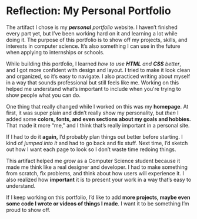 # Reflection: My Personal Portfolio

The artifact I chose is my ***personal** portfolio* website. I haven’t finished every part yet, but I’ve been working hard on it and learning a lot while doing it. The purpose of this portfolio is to show off my projects, skills, and interests in computer science. It’s also something I can use in the future when applying to internships or schools.

While building this portfolio, I learned *how to use **HTML** and **CSS** better*, and I got more confident with design and layout. I tried to make it look clean and organized, so it’s easy to navigate. I also practiced writing about myself in a way that sounds professional but still feels like me. Working on this helped me understand what’s important to include when you're trying to show people what you can do.

One thing that really changed while I worked on this was my **homepage**. At first, it was super plain and didn’t really show my personality, but *then* I added some **colors, fonts, and even sections about my goals and hobbies.** That made it more “me,” and I think that’s really important in a personal site.

If I had to do it **again,** I’d probably plan things out better before starting. I kind of *jumped into it* and had to go back and fix stuff. Next time, I’d sketch out how I want each page to look so I don’t waste time redoing things.

This artifact helped me *grow* as a Computer Science student because it made me think like a real designer and developer. I had to make something from scratch, fix problems, and think about how users will experience it. I also realized how **important** it is to present your work in a way that’s easy to understand.

If I keep working on this portfolio, I’d like to add **more projects, maybe even some code I wrote or videos of things I made**. I want it to be something I’m proud to show off.



